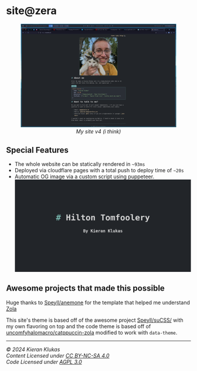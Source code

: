 # site@zera

<figure align="center">
  <img src="https://github.com/kcoderhtml/zera/blob/master/.github/images/ss.png?raw=true" alt="screenshot of the website"/>
  <figcaption><i>My site v4 (i think)</i></figcaption>
</figure>

## Special Features

- The whole website can be statically rendered in `~93ms`
- Deployed via cloudflare pages with a total push to deploy time of `~20s`
- Automatic OG image via a custom script using puppeteer.  
![og image example](https://github.com/kcoderhtml/zera/blob/master/.github/images/og.png?raw=true)

## Awesome projects that made this possible

Huge thanks to [Speyll/anemone](https://github.com/Speyll/anemone) for the template that helped me understand [Zola](https://www.getzola.org/)

This site's theme is based off of the awesome project [Speyll/suCSS/](https://github.com/) with my own flavoring on top and the code theme is based off of [uncomfyhalomacro/catppuccin-zola](https://github.com/uncomfyhalomacro/catppuccin-zola) modified to work with `data-theme`.

---

_© 2024 Kieran Klukas_  
_Content Licensed under [CC BY-NC-SA 4.0](https://creativecommons.org/licenses/by-nc-sa/4.0/)_  
_Code Licensed under [AGPL 3.0](LICENSE.md)_  